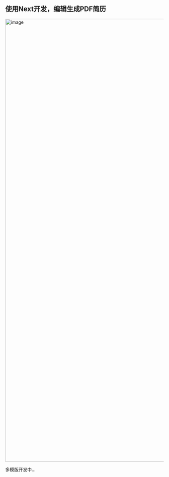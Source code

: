 ## 使用Next开发，编辑生成PDF简历
<img width="1404" alt="image" src="https://github.com/QingYuanO/g-resume/assets/42159029/c2f74dcb-d08e-4fc2-91d4-c87227b2c388">

多模版开发中...

